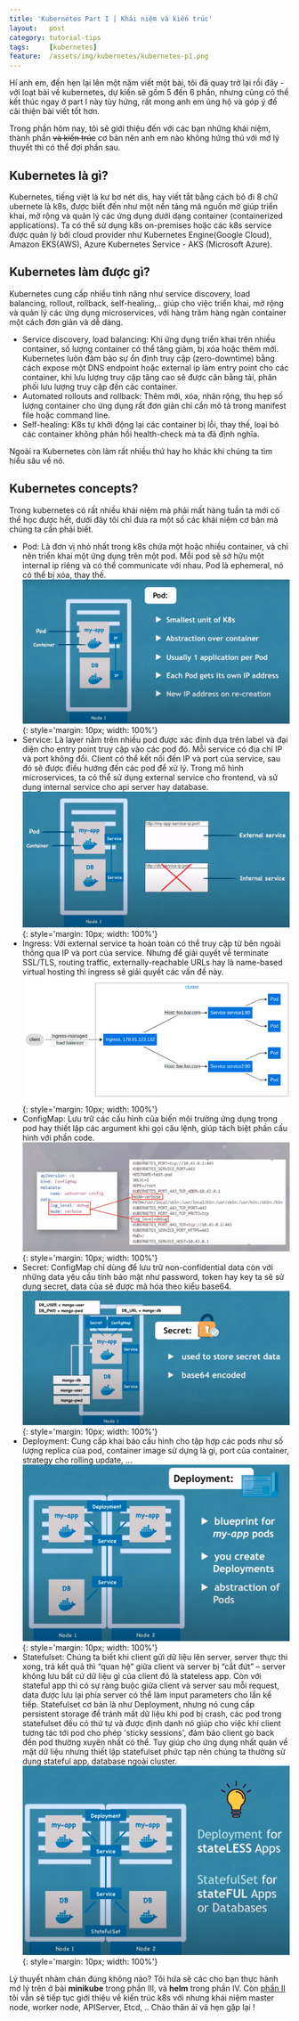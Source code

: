```yaml
---
title: 'Kubernetes Part I | Khái niệm và kiến trúc'
layout:   post
category: tutorial-tips
tags:     [kubernetes]
feature:  /assets/img/kubernetes/kubernetes-p1.png
---
```


Hí anh em, đến hẹn lại lên một năm viết một bài, tôi đã quay trở lại rồi đây - với loạt bài về kubernetes,
dự kiến sẽ gồm 5 đến 6 phần, nhưng cũng có thể kết thúc ngay ở part I này tùy hứng, rất mong anh em ủng hộ và góp 
ý để cải thiện bài viết tốt hơn.

<!--more-->

Trong phần hôm nay, tôi sẽ giới thiệu đến với các bạn những khái niệm, thành phần <s>và kiến trúc</s> cơ bản nên anh em nào không hứng thú
với mớ lý thuyết thì có thể đợi phần sau.

## Kubernetes là gì?
Kubernetes, tiếng việt là kư bơ nét dis, hay viết tắt bằng cách bỏ đi 8 chữ ubernete là k8s, được biết đến như
một nền tảng mã nguồn mở giúp triển khai, mở rộng và quản lý các ứng dụng dưới dạng container (containerized applications).
Ta có thể sử dụng k8s on-premises hoặc các k8s service được quản lý bởi cloud provider như Kubernetes Engine(Google Cloud),
Amazon EKS(AWS), Azure Kubernetes Service - AKS (Microsoft Azure).

## Kubernetes làm được gì?
Kubernetes cung cấp nhiều tính năng như service discovery, load balancing, rollout, rollback, self-healing,.. giúp cho
việc triển khai, mở rộng và quản lý các ứng dụng microservices, với hàng trăm hàng ngàn container một cách đơn giản và dễ dàng.
- Service discovery, load balancing: Khi ứng dụng triển khai trên nhiều container, số lượng container có thể tăng giảm,
  bị xóa hoặc thêm mới. Kubernetes luôn đảm bảo sự ổn định truy cập (zero-downtime) bằng cách expose một DNS endpoint hoặc external ip 
  làm entry point cho các container, khi lưu lượng truy cập tăng cao sẽ được cân bằng tải, phân phối lưu lượng truy cập đến các container.
- Automated rollouts and rollback: Thêm mới, xóa, nhân rộng, thu hẹp số lượng container cho ứng dụng rất đơn giản chỉ cần mô tả 
  trong manifest file hoặc command line.
- Self-healing: K8s tự khởi động lại các container bị lỗi, thay thế, loại bỏ các container không phản hồi health-check mà ta đã
định nghĩa.
  
Ngoài ra Kubernetes còn làm rất nhiều thứ hay ho khác khi chúng ta tìm hiểu sâu về nó. 

## Kubernetes concepts?
Trong kubernetes có rất nhiều khái niệm mà phải mất hàng tuần ta mới có thể học được hết, dưới đây tôi chỉ đưa ra một số 
các khái niệm cơ bản mà chúng ta cần phải biết.
* Pod: Là đơn vị nhỏ nhất trong k8s chứa một hoặc nhiều container, và chỉ nên triển khai một ứng dụng trên một pod. Mỗi 
  pod sẽ sở hữu một internal ip riêng và có thể communicate với nhau. Pod là ephemeral, nó có thể bị xóa, thay thế.
  ![](/assets/img/kubernetes/k8s-pod.png){: style='margin: 10px; width: 100%'}
* Service: Là layer nằm trên nhiều pod được xác định dựa trên label và đại diện cho entry point truy cập vào các pod đó.  Mỗi service 
  có địa chỉ IP và port không đổi. Client có thể kết nối đến IP và port của service, sau đó sẽ được điều hướng đến các pod để xử lý.
  Trong mô hình microservices, ta có thể sử dụng external service cho frontend, và sử dụng internal service cho api server hay database.
  ![](/assets/img/kubernetes/k8s-svc.png){: style='margin: 10px; width: 100%'}
* Ingress: Với external service ta hoàn toàn có thể truy cập từ bên ngoài thông qua IP và port của service. Nhưng để giải 
  quyết về terminate SSL/TLS, routing traffic, externally-reachable URLs hay là name-based virtual hosting thì ingress sẽ
  giải quyết các vấn đề này.
  ![](/assets/img/kubernetes/k8s-ing.png){: style='margin: 10px; width: 100%'}
* ConfigMap: Lưu trữ các cấu hình của biến môi trường ứng dụng trong pod hay thiết lập các argument khi gọi câu lệnh,
  giúp tách biệt phần cấu hình với phần code.
  ![](/assets/img/kubernetes/k8s-cfm.png){: style='margin: 10px; width: 100%'}
* Secret: ConfigMap chỉ dùng để lưu trữ non-confidential data còn với những data yêu cầu tính bảo mật như password, token hay key
  ta sẽ sử dụng secret, data của sẽ được mã hóa theo kiểu base64.
  ![](/assets/img/kubernetes/k8s-secret.png){: style='margin: 10px; width: 100%'}
* Deployment: Cung cấp khai báo cấu hình cho tập hợp các pods như số lượng replica của pod, container image sử dựng là gì, port của
  container, strategy cho rolling update, ...
  ![](/assets/img/kubernetes/k8s-deploy.png){: style='margin: 10px; width: 100%'}
* Statefulset: Chúng ta biết khi client gửi dữ liệu lên server, server thực thi xong, trả kết quả thì “quan hệ” giữa client và server bị “cắt đứt” – server 
  không lưu bất cứ dữ liệu gì của client đó là stateless app. Còn với stateful app thì có sự ràng buộc giữa client và server sau mỗi request,
  data được lưu lại phía server có thể làm input parameters cho lần kế tiếp. Statefulset cơ bản là như Deployment, nhưng nó cung cấp persistent storage để tránh
  mất dữ liệu khi pod bị crash, các pod trong statefulset đều có thứ tự và được định danh nó giúp cho việc khi client tương tác
  tới pod cho phép 'sticky sessions', đảm bảo client go back đến pod thường xuyên nhất có thể. Tuy giúp cho ứng dụng nhất
  quán về mặt dữ liệu nhưng thiết lập statefulset phức tạp nên chúng ta thường sử dụng stateful app, database ngoài cluster.
  ![](/assets/img/kubernetes/k8s-statefulset.png){: style='margin: 10px; width: 100%'}
  
Lý thuyết nhàm chán đúng không nào? Tôi hứa sẽ các cho bạn thực hành mớ lý trên ở bài **minikube** trong phần III, và **helm** trong phần IV.
Còn [phần II](https://blog.thiennk.net/2021-08-08/kubernetes-basic-p2.html) tôi vẫn sẽ tiếp tục giới thiệu về kiến trúc k8s với nhưng khái niệm master node, worker node, APIServer, Etcd, .. 
Chào thân ái và hẹn gặp lại !

